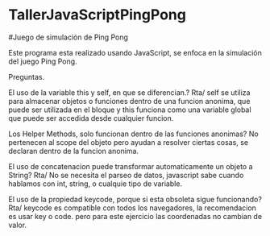 # TallerJavaScriptPingPong

#Juego de simulación de Ping Pong

Este programa esta realizado usando JavaScript, se enfoca en la simulación del juego Ping Pong.






Preguntas.


El uso de la variable this y self, en que se diferencian.?
Rta/ self se utiliza para almacenar objetos o funciones dentro de una funcion anonima, que puede ser utilizada en 
     el bloque y this funciona como una variable global que puede ser accedida desde cualquier funcion.


Los Helper Methods, solo funcionan dentro de las funciones anonimas?
No pertenecen al scope del objeto pero ayudan a resolver ciertas cosas, se declaran dentro de la funcion anonima.


El uso de concatenacion puede transformar automaticamente un objeto a String?
Rta/ No se necesita el parseo de datos, javascript sabe cuando hablamos con int, string, o cualquie tipo de variable.

El uso de la propiedad keycode, porque si esta obsoleta sigue funcionando?
Rta/ keycode es compatible con todos los navegadores, la recomendacion es usar key o code. pero para este ejercicio
    las coordenadas no cambian de valor.